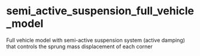 # semi_active_suspension_full_vehicle_model
 Full vehicle model with semi-active suspension system (active damping) that controls the sprung mass displacement of each corner
